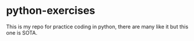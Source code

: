 # python-exercises
This is my repo for practice coding in python, there are many like it but this one is SOTA.
